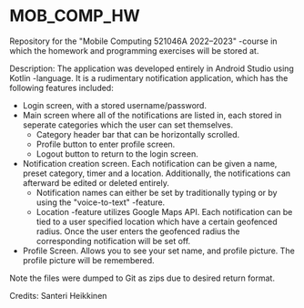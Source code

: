 # MOB_COMP_HW
Repository for the "Mobile Computing 521046A 2022–2023" -course in which the homework and programming exercises will be stored at.

Description: The application was developed entirely in Android Studio using Kotlin -language. It is a rudimentary notification application, which has the following features included:
* Login screen, with a stored  username/password.
* Main screen where all of the notifications are listed in, each stored in seperate categories which the user can set themselves. 
  * Category header bar that can be horizontally scrolled.
  * Profile button to enter profile screen.
  * Logout button to return to the login screen.
* Notification creation screen. Each notification can be given a name, preset category, timer and a location. Additionally, the notifications can afterward be edited or deleted entirely.
  * Notification names can either be set by traditionally typing or by using the "voice-to-text" -feature.
  * Location -feature utilizes Google Maps API. Each notification can be tied to a user specified location which have a certain geofenced radius. Once the user enters the geofenced radius the corresponding notification will be set off.
* Profile Screen. Allows you to see your set name, and profile picture. The profile picture will be remembered.


Note the files were dumped to Git as zips due to desired return format.

Credits:
Santeri Heikkinen
